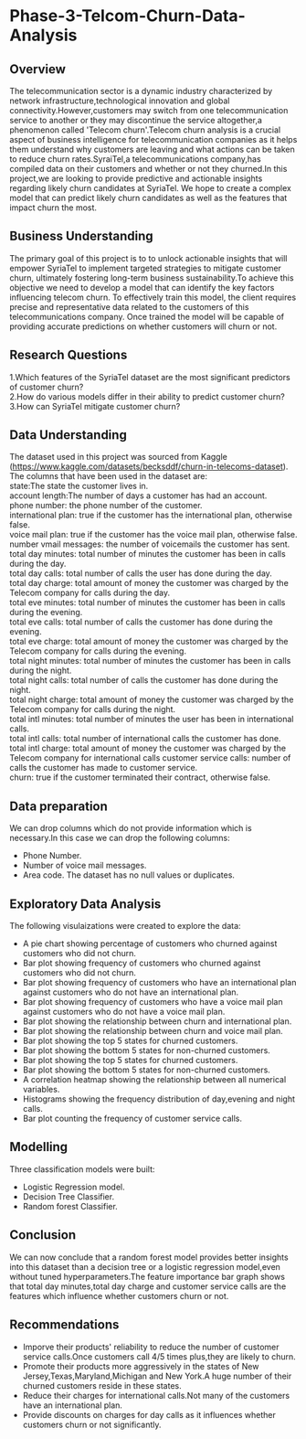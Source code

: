 # Phase-3-Telcom-Churn-Data-Analysis
## Overview
The telecommunication sector is a dynamic industry characterized by network infrastructure,technological innovation and global connectivity.However,customers may switch from one telecommunication service to another or they may discontinue the service altogether,a phenomenon called 'Telecom churn'.Telecom churn analysis is a crucial aspect of business intelligence for telecommunication companies as it helps them understand why customers are leaving and what actions can be taken to reduce churn rates.SyraiTel,a telecommunications company,has compiled data on their customers and whether or not they churned.In this project,we are looking to provide predictive and actionable insights regarding likely churn candidates at SyriaTel. We hope to create a complex model that can predict likely churn candidates as well as the features that impact churn the most.
## Business Understanding
The primary goal of this project is to to unlock actionable insights that will empower SyriaTel to implement targeted strategies to mitigate customer churn, ultimately fostering long-term business sustainability.To achieve this objective we need to develop a model that can identify the key factors influencing telecom churn. To effectively train this model, the client requires precise and representative data related to the customers of this telecommunications company.
Once trained the model will be capable of providing accurate predictions on whether customers will churn or not.
## Research Questions
1.Which features of the SyriaTel dataset are the most significant predictors of customer churn?  
2.How do various models differ in their ability to predict customer churn?  
3.How can SyriaTel mitigate customer churn?
## Data Understanding
The dataset used in this project was sourced from Kaggle (https://www.kaggle.com/datasets/becksddf/churn-in-telecoms-dataset).
The columns that have been used in the dataset are:  
state:The state the customer lives in.  
account length:The number of days a customer has had an account.  
phone number: the phone number of the customer.  
international plan: true if the customer has the international plan, otherwise false.  
voice mail plan: true if the customer has the voice mail plan, otherwise false.  
number vmail messages: the number of voicemails the customer has sent.  
total day minutes: total number of minutes the customer has been in calls during the day.  
total day calls: total number of calls the user has done during the day.  
total day charge: total amount of money the customer was charged by the Telecom company for calls during the day.  
total eve minutes: total number of minutes the customer has been in calls during the evening.  
total eve calls: total number of calls the customer has done during the evening.  
total eve charge: total amount of money the customer was charged by the Telecom company for calls during the evening.  
total night minutes: total number of minutes the customer has been in calls during the night.  
total night calls: total number of calls the customer has done during the night.  
total night charge: total amount of money the customer was charged by the Telecom company for calls during the night.  
total intl minutes: total number of minutes the user has been in international calls.  
total intl calls: total number of international calls the customer has done.  
total intl charge: total amount of money the customer was charged by the Telecom company for international calls 
customer service calls: number of calls the customer has made to customer service.  
churn: true if the customer terminated their contract, otherwise false.
## Data preparation
We can drop columns which do not provide information which is necessary.In this case we can drop the following columns:

- Phone Number.    
- Number of voice mail messages.  
- Area code.
The dataset has no null values or duplicates.
## Exploratory Data Analysis
The following visulaizations were created to explore the data:  
- A pie chart showing percentage of customers who churned against customers who did not churn.
- Bar plot showing frequency of customers who churned against customers who did not churn.
- Bar plot showing frequency of customers who have an international plan against customers who do not have an international plan.
- Bar plot showing frequency of customers who have a voice mail plan against customers who do not have a voice mail plan.
- Bar plot showing the relationship between churn and international plan.
- Bar plot showing the relationship between churn and voice mail plan.
- Bar plot showing the top 5 states for churned customers.
- Bar plot showing the bottom 5 states for non-churned customers.
- Bar plot showing the top 5 states for churned customers.
- Bar plot showing the bottom 5 states for non-churned customers.
- A correlation heatmap showing the relationship between all numerical variables.
- Histograms  showing the frequency distribution of day,evening and night calls.
- Bar plot counting the frequency of customer service calls.
## Modelling
Three classification models were built:  
- Logistic Regression model.
- Decision Tree Classifier.
- Random  forest Classifier.
## Conclusion
We can now conclude that a random forest model provides better insights into this dataset than a decision tree or a logistic regression model,even without tuned hyperparameters.The feature importance bar graph shows that total day minutes,total day charge and customer service calls are the features which influence whether customers churn or not.
## Recommendations
- Imporve their products' reliability to reduce the number of customer service calls.Once customers call 4/5 times plus,they are likely to churn.
- Promote their products more aggressively in the states of New Jersey,Texas,Maryland,Michigan and New York.A huge number of their churned customers reside in these states.
- Reduce their charges for international calls.Not many of the customers have an international plan.
- Provide discounts on charges for day calls as it influences whether customers churn or not significantly.
